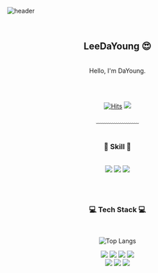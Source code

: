 
![header](https://capsule-render.vercel.app/api?type=waving&&color=gradient&height=200&text=DaYoung-Home!&section=header&fontSize=90)


<div align = "center">

<br/>
<h2>LeeDaYoung 😍</h2><br/>
Hello, I'm DaYoung.<br/>


<br/><br/>


[![Hits](https://hits.seeyoufarm.com/api/count/incr/badge.svg?url=https%3A%2F%2Fgithub.com%2Fchajuhui123&count_bg=%23FFD5D5&title_bg=%23FF7575&icon=&icon_color=%23E7E7E7&title=VISIT&edge_flat=false)](https://hits.seeyoufarm.com)
 <a href="https://www.notion.so/Lee-da-young-e385aded24e046e5ac4baa0210b88d31?pvs=4" target="_blank"><img src="https://img.shields.io/badge/Notion-F59300?style=flat-square&logo=이미지 이름&logoColor=white"/></a>

  
﹏﹏﹏﹏﹏﹏﹏
<br/><br/>
 
<h3>🎨 Skill 🎨</h3>
 
<br/>

<img src="https://img.shields.io/badge/adobephotoshop-31A8FF?style=for-the-badge&logo=adobephotoshop&logoColor=white"/>
<img src="https://img.shields.io/badge/adobeillustrator-FF9A00?style=for-the-badge&logo=adobeillustrator&logoColor=white"/>
<img src="https://img.shields.io/badge/figma-F24E1E?style=for-the-badge&logo=figma&logoColor=white"/>

<br/><br/>
 
<h3>💻 Tech Stack 💻</h3>
 
<br/>

![Top Langs](https://github-readme-stats.vercel.app/api/top-langs/?username=LeeDaYoungss&layout=compact)

<img src="https://img.shields.io/badge/HTML5-E34F26?style=for-the-badge&logo=html5&logoColor=white"/>
<img src="https://img.shields.io/badge/CSS3-1572B6?style=for-the-badge&logo=CSS3&logoColor=white"/>
<img src="https://img.shields.io/badge/javascript-F7DF1E?style=for-the-badge&logo=javascript&logoColor=white"/>
<img src="https://img.shields.io/badge/jquery-0769AD?style=for-the-badge&logo=jquery&logoColor=white"/>
<br>
<img src="https://img.shields.io/badge/php-777BB4?style=for-the-badge&logo=php&logoColor=white"/>
<img src="https://img.shields.io/badge/react-0769AD?style=for-the-badge&logo=react&logoColor=white"/>
<img src="https://img.shields.io/badge/mysql-4479A1?style=for-the-badge&logo=mysql&logoColor=white"/>


</div>
